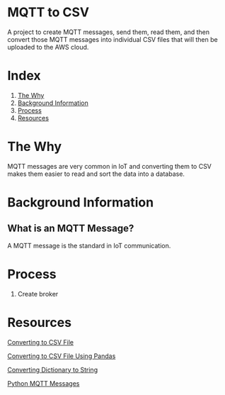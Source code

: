 # MQTT to CSV
A project to create MQTT messages, send them, read them, and then convert those MQTT messages into individual CSV files that will then be uploaded to the AWS cloud.
# Index
1. [The Why](The_Why)
2. [Background Information](Background_Information)
3. [Process](Process)
4. [Resources](Resources)

# The Why
MQTT messages are very common in IoT and converting them to CSV makes them easier to read and sort the data into a database.

# Background Information
## What is an MQTT Message?
A MQTT message is the standard in IoT communication.

# Process
1. Create broker

# Resources
[Converting to CSV File](https://www.datasciencelearner.com/convert-python-dict-to-csv-implementation/)

[Converting to CSV File Using Pandas](https://www.datasciencelearner.com/convert-python-dict-to-csv-implementation/)

[Converting Dictionary to String](https://www.geeksforgeeks.org/python-convert-dictionary-object-into-string/)

[Python MQTT Messages](http://www.steves-internet-guide.com/mqtt-python-beginners-course/)
